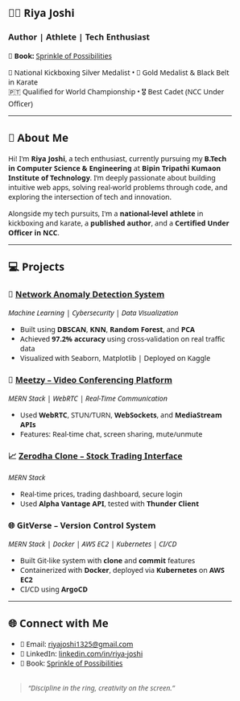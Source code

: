 <section id="about" style="font-family: 'Segoe UI', sans-serif; max-width: 800px; margin: auto; padding: 30px;">
  <h1>👩‍💻 Riya Joshi</h1>
  <h3><strong>Author | Athlete | Tech Enthusiast</strong></h3>
  <p>
    📘 <strong>Book:</strong>
    <a href="https://www.amazon.in/Sprinkle-Possibilities-Anthology-Stories-Students/dp/9363550613" target="_blank">
      Sprinkle of Possibilities
    </a>
  </p>
  <p>
    🥋 National Kickboxing Silver Medalist • 🏅 Gold Medalist & Black Belt in Karate<br>
    🇵🇹 Qualified for World Championship • 🎖️ Best Cadet (NCC Under Officer)
  </p>

  <hr>

  <h2>🚀 About Me</h2>
  <p>
    Hi! I'm <strong>Riya Joshi</strong>, a tech enthusiast, currently pursuing my <strong>B.Tech in Computer Science & Engineering</strong>
    at <strong>Bipin Tripathi Kumaon Institute of Technology</strong>. I’m deeply passionate about building intuitive web apps,
    solving real-world problems through code, and exploring the intersection of tech and innovation.
  </p>
  <p>
    Alongside my tech pursuits, I'm a <strong>national-level athlete</strong> in kickboxing and karate, a <strong>published author</strong>,
    and a <strong>Certified Under Officer in NCC</strong>.
  </p>

  <hr>

  <h2>💻 Projects</h2>

  <h3>🔐 <a href="https://www.kaggle.com/code/joglows/network-anomaly-detection" target="_blank">Network Anomaly Detection System</a></h3>
  <p><em>Machine Learning | Cybersecurity | Data Visualization</em></p>
  <ul>
    <li>Built using <strong>DBSCAN</strong>, <strong>KNN</strong>, <strong>Random Forest</strong>, and <strong>PCA</strong></li>
    <li>Achieved <strong>97.2% accuracy</strong> using cross-validation on real traffic data</li>
    <li>Visualized with Seaborn, Matplotlib | Deployed on Kaggle</li>
  </ul>

  <h3>🎥 <a href="https://meetzy-frontend11.onrender.com" target="_blank">Meetzy – Video Conferencing Platform</a></h3>
  <p><em>MERN Stack | WebRTC | Real-Time Communication</em></p>
  <ul>
    <li>Used <strong>WebRTC</strong>, STUN/TURN, <strong>WebSockets</strong>, and <strong>MediaStream APIs</strong></li>
    <li>Features: Real-time chat, screen sharing, mute/unmute</li>
  </ul>

  <h3>📈 <a href="https://zerodha-frontend1.onrender.com" target="_blank">Zerodha Clone – Stock Trading Interface</a></h3>
  <p><em>MERN Stack</em></p>
  <ul>
    <li>Real-time prices, trading dashboard, secure login</li>
    <li>Used <strong>Alpha Vantage API</strong>, tested with <strong>Thunder Client</strong></li>
  </ul>

  <h3>🌐 GitVerse – Version Control System</h3>
  <p><em>MERN Stack | Docker | AWS EC2 | Kubernetes | CI/CD</em></p>
  <ul>
    <li>Built Git-like system with <strong>clone</strong> and <strong>commit</strong> features</li>
    <li>Containerized with <strong>Docker</strong>, deployed via <strong>Kubernetes</strong> on <strong>AWS EC2</strong></li>
    <li>CI/CD using <strong>ArgoCD</strong></li>
  </ul>

  <hr>

  <h2>🌐 Connect with Me</h2>
  <ul>
    <li>📧 Email: <a href="mailto:riyajoshi1325@gmail.com">riyajoshi1325@gmail.com</a></li>
    <li>🔗 LinkedIn: <a href="https://www.linkedin.com/in/riya-joshi-138148260/" target="_blank">linkedin.com/in/riya-joshi</a></li>
    <li>📘 Book: <a href="https://www.amazon.in/Sprinkle-Possibilities-Anthology-Stories-Students/dp/9363550613" target="_blank">Sprinkle of Possibilities</a></li>
  </ul>

  <blockquote style="margin-top: 30px; font-style: italic; color: #555;">
    “Discipline in the ring, creativity on the screen.”
  </blockquote>
</section>
